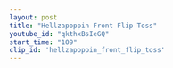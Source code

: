 ```yaml
---
layout: post
title: "Hellzapoppin Front Flip Toss"
youtube_id: "qkthxBsIeGQ"
start_time: "109"
clip_id: 'hellzapoppin_front_flip_toss'
---
```

